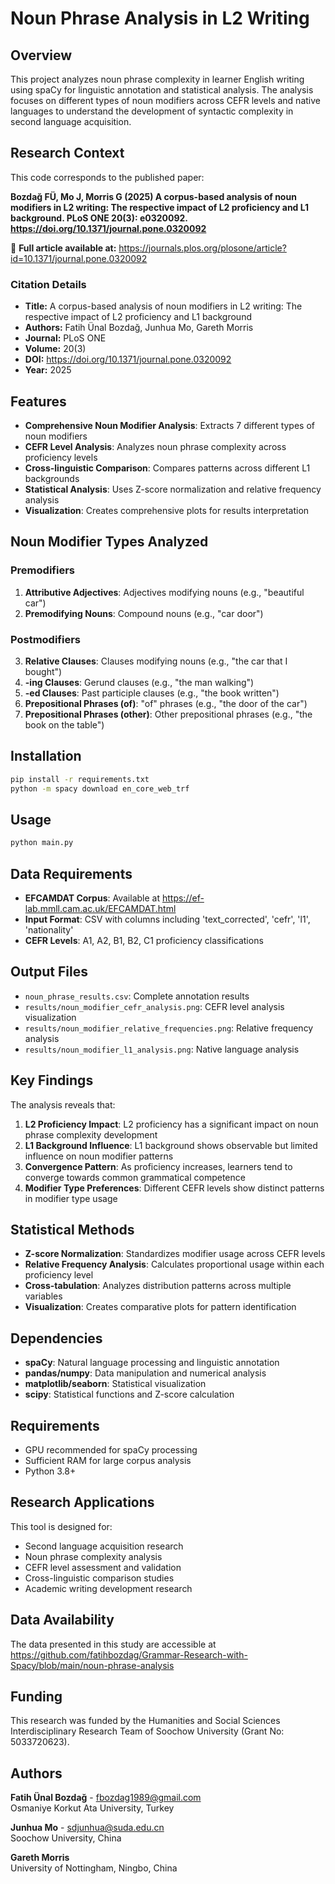 # Noun Phrase Analysis in L2 Writing

## Overview
This project analyzes noun phrase complexity in learner English writing using spaCy for linguistic annotation and statistical analysis. The analysis focuses on different types of noun modifiers across CEFR levels and native languages to understand the development of syntactic complexity in second language acquisition.

## Research Context
This code corresponds to the published paper:

**Bozdağ FÜ, Mo J, Morris G (2025) A corpus-based analysis of noun modifiers in L2 writing: The respective impact of L2 proficiency and L1 background. PLoS ONE 20(3): e0320092. https://doi.org/10.1371/journal.pone.0320092**

📖 **Full article available at:** https://journals.plos.org/plosone/article?id=10.1371/journal.pone.0320092

### Citation Details
- **Title:** A corpus-based analysis of noun modifiers in L2 writing: The respective impact of L2 proficiency and L1 background
- **Authors:** Fatih Ünal Bozdağ, Junhua Mo, Gareth Morris
- **Journal:** PLoS ONE
- **Volume:** 20(3)
- **DOI:** https://doi.org/10.1371/journal.pone.0320092
- **Year:** 2025

## Features
- **Comprehensive Noun Modifier Analysis**: Extracts 7 different types of noun modifiers
- **CEFR Level Analysis**: Analyzes noun phrase complexity across proficiency levels
- **Cross-linguistic Comparison**: Compares patterns across different L1 backgrounds
- **Statistical Analysis**: Uses Z-score normalization and relative frequency analysis
- **Visualization**: Creates comprehensive plots for results interpretation

## Noun Modifier Types Analyzed

### Premodifiers
1. **Attributive Adjectives**: Adjectives modifying nouns (e.g., "beautiful car")
2. **Premodifying Nouns**: Compound nouns (e.g., "car door")

### Postmodifiers
3. **Relative Clauses**: Clauses modifying nouns (e.g., "the car that I bought")
4. **-ing Clauses**: Gerund clauses (e.g., "the man walking")
5. **-ed Clauses**: Past participle clauses (e.g., "the book written")
6. **Prepositional Phrases (of)**: "of" phrases (e.g., "the door of the car")
7. **Prepositional Phrases (other)**: Other prepositional phrases (e.g., "the book on the table")

## Installation
```bash
pip install -r requirements.txt
python -m spacy download en_core_web_trf
```

## Usage
```bash
python main.py
```

## Data Requirements
- **EFCAMDAT Corpus**: Available at https://ef-lab.mmll.cam.ac.uk/EFCAMDAT.html
- **Input Format**: CSV with columns including 'text_corrected', 'cefr', 'l1', 'nationality'
- **CEFR Levels**: A1, A2, B1, B2, C1 proficiency classifications

## Output Files
- `noun_phrase_results.csv`: Complete annotation results
- `results/noun_modifier_cefr_analysis.png`: CEFR level analysis visualization
- `results/noun_modifier_relative_frequencies.png`: Relative frequency analysis
- `results/noun_modifier_l1_analysis.png`: Native language analysis

## Key Findings
The analysis reveals that:

1. **L2 Proficiency Impact**: L2 proficiency has a significant impact on noun phrase complexity development
2. **L1 Background Influence**: L1 background shows observable but limited influence on noun modifier patterns
3. **Convergence Pattern**: As proficiency increases, learners tend to converge towards common grammatical competence
4. **Modifier Type Preferences**: Different CEFR levels show distinct patterns in modifier type usage

## Statistical Methods
- **Z-score Normalization**: Standardizes modifier usage across CEFR levels
- **Relative Frequency Analysis**: Calculates proportional usage within each proficiency level
- **Cross-tabulation**: Analyzes distribution patterns across multiple variables
- **Visualization**: Creates comparative plots for pattern identification

## Dependencies
- **spaCy**: Natural language processing and linguistic annotation
- **pandas/numpy**: Data manipulation and numerical analysis
- **matplotlib/seaborn**: Statistical visualization
- **scipy**: Statistical functions and Z-score calculation

## Requirements
- GPU recommended for spaCy processing
- Sufficient RAM for large corpus analysis
- Python 3.8+

## Research Applications
This tool is designed for:
- Second language acquisition research
- Noun phrase complexity analysis
- CEFR level assessment and validation
- Cross-linguistic comparison studies
- Academic writing development research

## Data Availability
The data presented in this study are accessible at https://github.com/fatihbozdag/Grammar-Research-with-Spacy/blob/main/noun-phrase-analysis

## Funding
This research was funded by the Humanities and Social Sciences Interdisciplinary Research Team of Soochow University (Grant No: 5033720623).

## Authors
**Fatih Ünal Bozdağ** - fbozdag1989@gmail.com  
Osmaniye Korkut Ata University, Turkey

**Junhua Mo** - sdjunhua@suda.edu.cn  
Soochow University, China

**Gareth Morris**  
University of Nottingham, Ningbo, China
